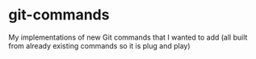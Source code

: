 # git-commands
My implementations of new Git commands that I wanted to add (all built from already existing commands so it is plug and play)
